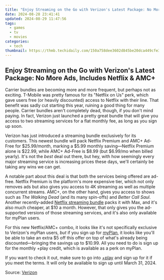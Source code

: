 ```yaml
---
title: "Enjoy Streaming on the Go with Verizon's Latest Package: No More Ads, Includes Netflix & AMC+"
date: 2024-08-28 23:41:41
updated: 2024-08-29 11:47:56
tags:
  - games
  - tv
  - movies
categories:
  - tech
thumbnail: https://thmb.techidaily.com/150a758dee3602d845be20dca449cfe34839f49d05b66229d2abdef97e1d0864.jpg
---
```


## Enjoy Streaming on the Go with Verizon's Latest Package: No More Ads, Includes Netflix & AMC+

Carrier bundles are becoming more and more frequent, but perhaps not as exciting. T-Mobile was pretty famous for its "Netflix on Us" perk, which gave users free (or heavily discounted) access to Netflix with their line. That benefit was sadly cut starting this year, ruining a good thing for many people. Carrier bundles aren't completely dead, though, if you don't mind paying. In fact, Verizon just launched a pretty great bundle that will give you access to two streaming services for a flat monthly fee, as long as you sign up soon.

 Verizon has just introduced a streaming bundle exclusively for its customers. This newest bundle will pack Netflix Premium and AMC+ Ad-Free for $25.99/month, marking a $5.99 monthly saving—Netflix Premium alone is $22.99, while AMC+ Ad-Free is $8.99 (but $6.99/mo when billed yearly). It's not the _best_ deal out there, but hey, with how seemingly every major streaming service is increasing prices these days, we'll certainly be taking any wins we can get.

 A notable part about this deal is that both the services being offered are ad-free. Netflix Premium is the platform's more expensive tier, which not only removes ads but also gives you access to 4K streaming as well as multiple concurrent streams. AMC+, on the other hand, gives you access to shows such as _The Walking Dead_ (and its many spin-offs) and _Better Call Saul_. Another recently-added [Netflix streaming bundle](https://extra-information.techidaily.com/becoming-a-true-connoisseur-of-srt-text-creation-for-2024/) packs it with Max, and it's also much cheaper, at $10 a month. However, that only gives you the ad-supported versions of those streaming services, and it's also only available for myPlan users.

 For this new Netflix/AMC+ combo, it looks like it's not specifically exclusive to Verizon's myPlan users, _but_ if you sign up for [myPlan](https://www.anrdoezrs.net/links/3607085/type/dlg/sid/UUhtgUeUpU2002173/https://www.verizon.com/plans/unlimited/), it looks like you'll be able to take an extra $5 off this offer on top of what's already being discounted—bringing the savings up to $10.99\. All you need to do is sign up for the monthly +play credit, which is available as a perk on myPlan.

 If you want to check it out, make sure to go into [+play](https://www.anrdoezrs.net/links/3607085/type/dlg/sid/UUhtgUeUpU2002173/https://www.verizon.com/plusplay/?CMP=oth%5Fm%5Fp%5Fbld%5Fvar%5Faw%5F2023%5F99%5Fplusplay) and sign up for it if you meet the terms. It will only be available to sign up until March 31, 2024.

 Source: [Verizon](https://www.anrdoezrs.net/links/3607085/type/dlg/sid/UUhtgUeUpU2002173/https://www.verizon.com/about/news/verizon-netflix-premium-amc-ad-free-streaming-bundle)

<ins class="adsbygoogle"
     style="display:block"
     data-ad-format="autorelaxed"
     data-ad-client="ca-pub-7571918770474297"
     data-ad-slot="1223367746"></ins>



<ins class="adsbygoogle"
     style="display:block"
     data-ad-client="ca-pub-7571918770474297"
     data-ad-slot="8358498916"
     data-ad-format="auto"
     data-full-width-responsive="true"></ins>
